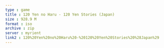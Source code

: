 ```yaml
---
type : game
title : 120 Yen no Haru - 120 Yen Stories (Japan)
size : 928.9 M
format : iso
archive : zip
server : myrient
link2 : 120%20Yen%20no%20Haru%20-%20120%20Yen%20Stories%20%28Japan%29
---
```

